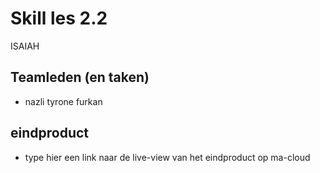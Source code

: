 # Skill les 2.2

ISAIAH

## Teamleden (en taken)
- nazli tyrone furkan

## eindproduct
- type hier een link naar de live-view van het eindproduct op ma-cloud